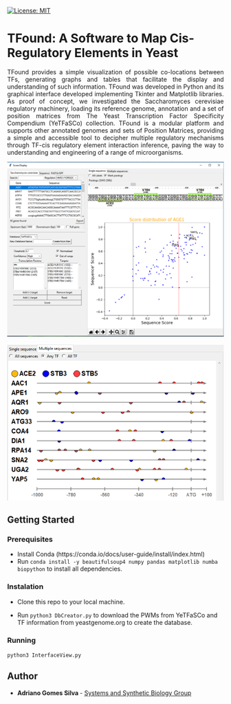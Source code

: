 [![License: MIT](https://img.shields.io/badge/License-MIT-yellow.svg)](https://opensource.org/licenses/MIT)

<h1>TFound: A Software to Map Cis-Regulatory Elements in Yeast</h1>
<p align="justify">TFound provides a simple visualization of possible co-locations between TFs, generating graphs and tables that facilitate the display and understanding of such information. TFound was developed in Python and its graphical interface developed implementing Tkinter and Matplotlib libraries. As proof of concept, we investigated the Saccharomyces cerevisiae regulatory machinery, loading its reference genome, annotation and a set of position matrices from The Yeast Transcription Factor Specificity Compendium (YeTFaSCo) collection. TFound is a modular platform and supports other annotated genomes and sets of Position Matrices, providing a simple and accessible tool to decipher multiple regulatory mechanisms through TF-cis regulatory element interaction inference, paving the way to understanding and engineering of a range of microorganisms.<p>

<p align="center"><img src="https://github.com/adri4nogomes/TFound/blob/master/2.png" /></p>
<p align="center"><img src="https://github.com/adri4nogomes/TFound/blob/master/1.png"/></p>

<h2>Getting Started</h2>

<h3>Prerequisites</h3>
<ul>
  <li>Install Conda (https://conda.io/docs/user-guide/install/index.html)</li>
  <li>Run <code>conda install -y beautifulsoup4 numpy pandas matplotlib numba biopython</code> to install all dependencies.</li>
</ul>

<h3>Instalation</h3>
<ul>
  <li>Clone this repo to your local machine.</li>
  <li><p>Run <code>python3 DbCreator.py</code> to download the PWMs from YeTFaSCo and TF information from yeastgenome.org to create the database.</p></li>
</ul>

<h3>Running</h3>
<pre><code>python3 InterfaceView.py</code></pre>

<h2>Author</h2>
<ul>
  <li><p><b>Adriano Gomes Silva </b> - <a href="http://silvarochar.wixsite.com/ssbl">Systems and Synthetic Biology Group </a></p></li>
</ul>

